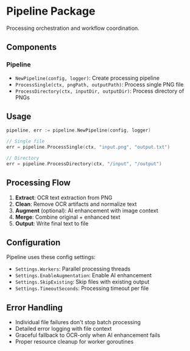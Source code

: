 # Pipeline Package

Processing orchestration and workflow coordination.

## Components

### Pipeline
- `NewPipeline(config, logger)`: Create processing pipeline
- `ProcessSingle(ctx, pngPath, outputPath)`: Process single PNG file
- `ProcessDirectory(ctx, inputDir, outputDir)`: Process directory of PNGs

## Usage

```go
pipeline, err := pipeline.NewPipeline(config, logger)

// Single file
err = pipeline.ProcessSingle(ctx, "input.png", "output.txt")

// Directory
err = pipeline.ProcessDirectory(ctx, "/input", "/output")
```

## Processing Flow

1. **Extract**: OCR text extraction from PNG
2. **Clean**: Remove OCR artifacts and normalize text
3. **Augment** (optional): AI enhancement with image context
4. **Merge**: Combine original + enhanced text
5. **Output**: Write final text to file

## Configuration

Pipeline uses these config settings:
- `Settings.Workers`: Parallel processing threads
- `Settings.EnableAugmentation`: Enable AI enhancement
- `Settings.SkipExisting`: Skip files with existing output
- `Settings.TimeoutSeconds`: Processing timeout per file

## Error Handling

- Individual file failures don't stop batch processing
- Detailed error logging with file context
- Graceful fallback to OCR-only when AI enhancement fails
- Proper resource cleanup for worker goroutines